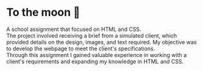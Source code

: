 # To the moon 🚀

A school assignment that focused on HTML and CSS.   
The project involved receiving a brief from a simulated client, which provided details on the design, images, and text required. My objective was to develop the webpage to meet the client's specifications.   
Through this assignment I gained valuable experience in working with a client's requirements and expanding my knowledge in HTML and CSS.
